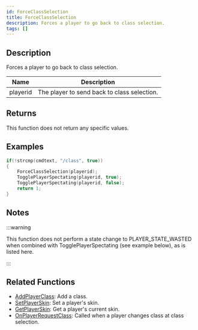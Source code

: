```yaml
---
id: ForceClassSelection
title: ForceClassSelection
description: Forces a player to go back to class selection.
tags: []
---
```


## Description

Forces a player to go back to class selection.

| Name     | Description                                 |
| -------- | ------------------------------------------- |
| playerid | The player to send back to class selection. |

## Returns

This function does not return any specific values.

## Examples

```c
if(!strcmp(cmdtext, "/class", true))
{
    ForceClassSelection(playerid);
    TogglePlayerSpectating(playerid, true);
    TogglePlayerSpectating(playerid, false);
    return 1;
}
```

## Notes

:::warning

This function does not perform a state change to PLAYER_STATE_WASTED when combined with TogglePlayerSpectating (see example below), as is listed here.

:::

## Related Functions

- [AddPlayerClass](AddPlayerClass): Add a class.
- [SetPlayerSkin](SetPlayerSkin): Set a player's skin.
- [GetPlayerSkin](GetPlayerSkin): Get a player's current skin.
- [OnPlayerRequestClass](../callbacks/OnPlayerRequestClass): Called when a player changes class at class selection.
